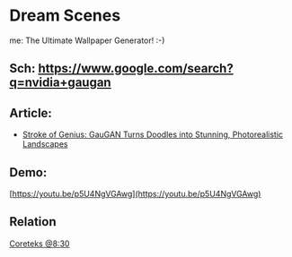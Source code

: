 # Dream Scenes
me: The Ultimate Wallpaper Generator! :-)

## Sch: https://www.google.com/search?q=nvidia+gaugan

## Article:
- [Stroke of Genius: GauGAN Turns Doodles into Stunning, Photorealistic Landscapes](https://blogs.nvidia.com/blog/2019/03/18/gaugan-photorealistic-landscapes-nvidia-research/)

## Demo:
[https://youtu.be/p5U4NgVGAwg](https://youtu.be/p5U4NgVGAwg)

## Relation
[Coreteks @8:30](https://youtu.be/1kOxGHv4Zuw?t=510)
